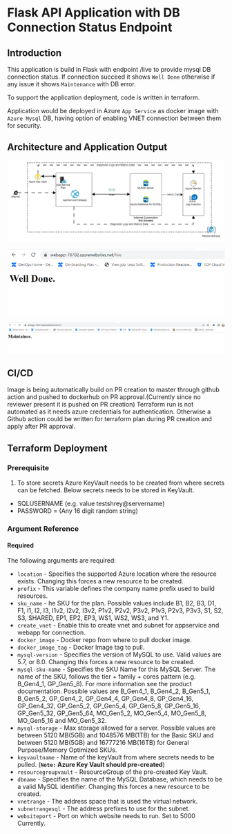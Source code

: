# Flask API Application with DB Connection Status Endpoint

## Introduction

This application is build in Flask with endpoint /live to provide mysql DB connection status.
If connection succeed it shows `Well Done` otherwise if any issue it shows `Maintenance` with DB error.

To support the application deployment, code is written in terraform.

Application would be deployed in Azure `App Service` as docker image with `Azure Mysql` DB, having option of enabling VNET connection between them for security.

## Architecture and Application Output


![Architecture Diagram](/Images/Architecture.png "Architecture")


![DB Connection Working](/Images/flaskapi.png "DB Connection")


![DB Connection Error](/Images/error.png "DB Connection ")


## CI/CD

Image is being automatically build on PR creation to master through github action  and pushed to dockerhub on PR approval.(Currently since no reviewer present it is pushed on PR creation)
Terraform run is not automated as it needs azure credentials for authentication. Otherwise a Github action could be written for terraform plan during PR creation and apply after PR approval.


## Terraform Deployment

### Prerequisite

1. To store secrets Azure KeyVault needs to be created from where secrets can be fetched. Below secrets needs to be stored in KeyVault.
 * SQLUSERNAME (e.g. value testshrey@servername)
 * PASSWORD = (Any 16 digit random string)

### Argument Reference

#### Required

The following arguments are required:

- `location`            - Specifies the supported Azure location where the resource exists. Changing this forces a new resource to be created.
- `prefix`              - This variable defines the company name prefix used to build resources.
- `sku_name`            - he SKU for the plan. Possible values include B1, B2, B3, D1, F1, I1, I2, I3, I1v2, I2v2, I3v2, P1v2, P2v2, P3v2, P1v3, P2v3, P3v3, S1, S2, S3, SHARED, EP1, EP2, EP3, WS1, WS2, WS3, and Y1.
- `create_vnet`         - Enable this to create vnet and subnet for appservice and webapp for connection.
- `docker_image`        - Docker repo from where to pull docker image.
- `docker_image_tag`    - Docker Image tag to pull.
- `mysql-version`       - Specifies the version of MySQL to use. Valid values are 5.7, or 8.0. Changing this forces a new resource to be created.
- `mysql-sku-name`      - Specifies the SKU Name for this MySQL Server. The name of the SKU, follows the tier + family + cores pattern (e.g. B_Gen4_1, GP_Gen5_8). For more information see the product documentation. Possible values are B_Gen4_1, B_Gen4_2, B_Gen5_1, B_Gen5_2, GP_Gen4_2, GP_Gen4_4, GP_Gen4_8, GP_Gen4_16, GP_Gen4_32, GP_Gen5_2, GP_Gen5_4, GP_Gen5_8, GP_Gen5_16, GP_Gen5_32, GP_Gen5_64, MO_Gen5_2, MO_Gen5_4, MO_Gen5_8, MO_Gen5_16 and MO_Gen5_32.
- `mysql-storage`       - Max storage allowed for a server. Possible values are between 5120 MB(5GB) and 1048576 MB(1TB) for the Basic SKU and between 5120 MB(5GB) and 16777216 MB(16TB) for General Purpose/Memory Optimized SKUs.
- `keyvaultname`        - Name of the keyVault from where secrets needs to be pulled. (**`Note:` Azure Key Vault should pre-created**)
- `resourcegroupvault`  - ResourceGroup of the pre-created Key Vault.
- `dbname`              - Specifies the name of the MySQL Database, which needs to be a valid MySQL identifier. Changing this forces a new resource to be created.
- `vnetrange`           - The address space that is used the virtual network. 
- `subnetrangesql`      - The address prefixes to use for the subnet.
- `websiteport`         - Port on which website needs to run. Set to 5000 Currently.







